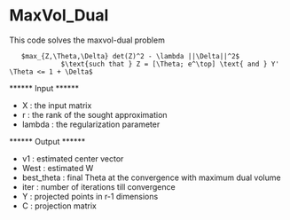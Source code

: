 # MaxVol_Dual
 
This code solves the maxvol-dual problem

       $max_{Z,\Theta,\Delta} det(Z)^2 - \lambda ||\Delta||^2$
                 $\text{such that } Z = [\Theta; e^\top] \text{ and } Y' \Theta <= 1 + \Delta$

                 
****** Input ******
- X      :  the input matrix
- r      :  the rank of the sought approximation
- lambda :  the regularization parameter

  
****** Output ******
- v1          :    estimated center vector
- West        :    estimated W
- best_theta  :    final Theta at the convergence with maximum dual volume
- iter        :    number of iterations till convergence
- Y           :    projected points in r-1 dimensions
- C           :    projection matrix
